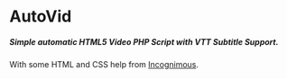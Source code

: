 # AutoVid
##### Simple automatic HTML5 Video PHP Script with VTT Subtitle Support.

With some HTML and CSS help from [Incognimous](https://github.com/Incognimous).
